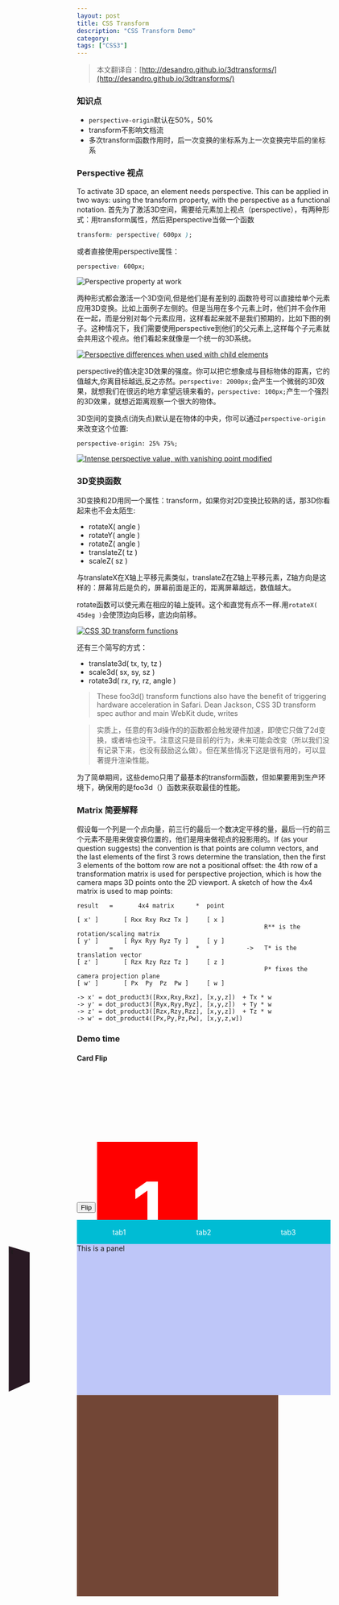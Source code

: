 ```yaml
---
layout: post
title: CSS Transform
description: "CSS Transform Demo"
category: 
tags: ["CSS3"]
---
```


 > 本文翻译自：[http://desandro.github.io/3dtransforms/](http://desandro.github.io/3dtransforms/)

### 知识点

 - `perspective-origin`默认在50%，50%
 - transform不影响文档流
 - 多次transform函数作用时，后一次变换的坐标系为上一次变换完毕后的坐标系

### Perspective 视点
To activate 3D space, an element needs perspective. This can be applied in two ways: using the transform property, with the perspective as a functional notation.
首先为了激活3D空间，需要给元素加上视点（perspective），有两种形式：用transform属性，然后把perspective当做一个函数

```CSS
transform: perspective( 600px );
```

或者直接使用perspective属性：

```CSS
perspective: 600px;
```

<img src="http://desandro.github.io/3dtransforms/img/perspective01.png" alt="Perspective property at work">

两种形式都会激活一个3D空间,但是他们是有差别的.函数符号可以直接给单个元素应用3D变换。比如上面例子左侧的。但是当用在多个元素上时，他们并不会作用在一起，而是分别对每个元素应用，这样看起来就不是我们预期的，比如下图的例子。这种情况下，我们需要使用perspective到他们的父元素上,这样每个子元素就会共用这个视点。他们看起来就像是一个统一的3D系统。

<a href="http://desandro.github.io/3dtransforms/examples/perspective-02-children.html">
<img src="http://desandro.github.io/3dtransforms/img/perspective-children01.png" alt="Perspective differences when used with child elements"></a>

perspective的值决定3D效果的强度。你可以把它想象成与目标物体的距离，它的值越大,你离目标越远,反之亦然。`perspective: 2000px;`会产生一个微弱的3D效果，就想我们在很远的地方拿望远镜来看的，`perspective: 100px;`产生一个强烈的3D效果，就想近距离观察一个很大的物体。

3D空间的变换点(消失点)默认是在物体的中央，你可以通过`perspective-origin`来改变这个位置:

```
perspective-origin: 25% 75%;
```

<a href="http://desandro.github.io/3dtransforms/examples/perspective-03.html">
	<img src="http://desandro.github.io/3dtransforms/img/perspective02.png
" alt="Intense perspective value, with vanishing point modified">
</a>

### 3D变换函数

3D变换和2D用同一个属性：transform，如果你对2D变换比较熟的话，那3D你看起来也不会太陌生:

 - rotateX( angle )
 - rotateY( angle )
 - rotateZ( angle )
 - translateZ( tz )
 - scaleZ( sz )

与translateX在X轴上平移元素类似，translateZ在Z轴上平移元素，Z轴方向是这样的：屏幕背后是负的，屏幕前面是正的，距离屏幕越远，数值越大。

rotate函数可以使元素在相应的轴上旋转。这个和直觉有点不一样.用`rotateX( 45deg )`会使顶边向后移，底边向前移。

<a href="http://desandro.github.io/3dtransforms/examples/transforms-01-functions.html">
<img src="http://desandro.github.io/3dtransforms/img/transforms01.png" alt="CSS 3D transform functions"></a>

还有三个简写的方式：

 - translate3d( tx, ty, tz )
 - scale3d( sx, sy, sz )
 - rotate3d( rx, ry, rz, angle )

 > These foo3d() transform functions also have the benefit of triggering hardware acceleration in Safari. Dean Jackson, CSS 3D transform spec author and main WebKit dude, writes

 > 实质上，任意的有3d操作的的函数都会触发硬件加速，即使它只做了2d变换，或者啥也没干。注意这只是目前的行为，未来可能会改变（所以我们没有记录下来，也没有鼓励这么做）。但在某些情况下这是很有用的，可以显著提升渲染性能。

为了简单期间，这些demo只用了最基本的transform函数，但如果要用到生产环境下，确保用的是foo3d（）函数来获取最佳的性能。

### Matrix 简要解释

假设每一个列是一个点向量，前三行的最后一个数决定平移的量，最后一行的前三个元素不是用来做变换位置的，他们是用来做视点的投影用的。If (as your question suggests) the convention is that points are column vectors, and the last elements of the first 3 rows determine the translation, then the first 3 elements of the bottom row are not a positional offset: the 4th row of a transformation matrix is used for perspective projection, which is how the camera maps 3D points onto the 2D viewport. A sketch of how the 4x4 matrix is used to map points:


	result   =       4x4 matrix      *  point

	[ x' ]       [ Rxx Rxy Rxz Tx ]     [ x ]
	                                                    R** is the rotation/scaling matrix
	[ y' ]       [ Ryx Ryy Ryz Ty ]     [ y ]
	         =                       *             ->   T* is the translation vector
	[ z' ]       [ Rzx Rzy Rzz Tz ]     [ z ]
	                                                    P* fixes the camera projection plane
	[ w' ]       [ Px  Py  Pz  Pw ]     [ w ]

	-> x' = dot_product3([Rxx,Rxy,Rxz], [x,y,z])  + Tx * w
	-> y' = dot_product3([Ryx,Ryy,Ryz], [x,y,z])  + Ty * w
	-> z' = dot_product3([Rzx,Rzy,Rzz], [x,y,z])  + Tz * w
	-> w' = dot_product4([Px,Py,Pz,Pw], [x,y,z,w])




### Demo time

#### Card Flip

<section class="flip-container">
  <div id="card">
    <figure class="front">1</figure>
    <figure class="back">2</figure>
  </div>
</section>
<input class="btn btn-default" id="flipButton" type="button" value="Flip"/>

<style>
	.flip-container { 
	  width: 200px;
	  height: 260px;
	  position: relative;
	  perspective: 800px;
	}
	#card {
	  width: 100%;
	  height: 100%;
	  position: absolute;
	  transform-style: preserve-3d;
	  transition: transform 1s;
	}
	#card figure {
	  display: block;
	  height: 100%;
	  width: 100%;
	  line-height: 260px;
	  color: white;
	  text-align: center;
	  font-weight: bold;
	  font-size: 140px;
	  position: absolute;
	  -webkit-backface-visibility: hidden;
	  -moz-backface-visibility: hidden;
	  -o-backface-visibility: hidden;
	  backface-visibility: hidden;
	}
	#card .front {
	  background: red;
	}
	#card .back {
	  background: blue;
	  transform: rotateY( 180deg );
	}
	#card.flipped {
	  transform: rotateY( 180deg );
	}
</style>

<script>
	$("#flipButton").click(function(){
		$("#card").toggleClass("flipped");
	});
</script>

<div id="transformTabs">
	<ul class="navs">
		<li><span>tab1</span></li>
		<li><span>tab2</span></li>
		<li><span>tab3</span></li>
	</ul>
	<div class="panel-content">
		<div class="panel-div">This is a panel</div>
		<div class="panel-div">This is a panel</div>
		<div class="panel-div">This is a panel</div>
	</div>
</div>
<style>
	#transformTabs{
		perspective:4000px;
		display: flex;
		flex-direction:column;

	}
	#transformTabs ul{
		background-color: #00bcd4;
		margin-bottom: 0;
		padding: 0;
		display: flex;
		justify-content:space-around;
		list-style: none;
		color:#FFF;
		font-size: 14px;
	}
	#transformTabs li{
		flex:1;
		display: flex;
		justify-content:center;
		align-items:center;
		text-align: center;
		vertical-align: middle;
		height: 48px;
	}
	#transformTabs .active{
		/*border-bottom: 2px solid #FFFF8D;*/

	}
	.panel-content{
		height: 300px;
		position: relative;
		transform-style:preserve-3d;
		transform-origin:-150px center;
		transition:transform 400ms cubic-bezier(0.4, 0.0, 1, 1);	

	}

	.panel-content .panel-div{
		height: 300px;
		position: absolute;
		left:0;
		top: 0;
		width: 100%;
		height: 100%;
		transition:transform 400ms ease-in-out;
	}
	.panel-content .panel-div.show{
		opacity: 1;
	}
	.panel-content .panel-div:nth-child(1){
		background-color: rgb(190, 198, 248);
		transform:rotateY(0deg);
		transform-origin:-150px center;
	}
	.panel-content .panel-div:nth-child(2){
		transform-origin:-150px center;
		transform:rotateY(90deg);
		background-color: #291923;
	}
	.panel-content .panel-div:nth-child(3){
		transform-origin:-150px center;
		transform:rotateY(180deg);
		background-color: #921029;
	}
</style>
<script>
	var $aaaa = $("#transformTabs") 
	var $ani = $aaaa.find('.panel-content');
	var $lis = $aaaa.find('li');
	$lis.click(function(){
		var $li = $(this);
		$lis.removeClass('active');
		$li.addClass('active');
		switch($li.index()){
			case 0:
				$ani.css('transform','rotateY(0)') ;
				break;
			case 1:
				$ani.css('transform','rotateY(-90deg)');
				break;
			case 2:
				$ani.css('transform','rotateY(-180deg)');
				break;
		}
		$ani.find('.show').removeClass('show');
		$ani.find('.panel-div').eq($li.index()).addClass('show');
	});
</script>

<div style="perspective:2000px;">
<div class="father">
<div class="child"></div>
<div class="child"></div>
<div class="child"></div>
<div class="child"></div>
</div></div>
<style>

	.father{
		
		position: relative;
		width: 400px;
		height: 400px;
	}
	.child{
		width: 400px;
		height:400px;
		position: absolute;
		left:0;
		top:0;
	}
	.child:nth-child(1){
		background-color: red;
		transform:translateZ(200px);
		opacity: 0.6;
		
	}
	.child:nth-child(2){
		transform:rotateY(90deg) translateZ(200px);
		background-color: #345251;
	}
	.child:nth-child(3){
		transform:rotateY(180deg) translateZ(200px);
		background-color: rgba(23,51,24,0.6);
	}
	.child:nth-child(4){
		transform:rotateY(-90deg) translateZ(200px);
		background-color: rgba(42,23,51,0.8);
	}
</style>
<!-- <div class="row demo-row">

<div class="col-md-3 demo-wrapper">
	<div id="rotate" class="demo">    
		I am rotating
	</div>
	<input type="range" id="rotatexHandler" min="0" max="360" for="rotateX" value="0">
	<input type="range" id="rotateyHandler" min="0" max="360" for="rotateY" value="0">
	<input type="range" id="rotatezHandler" min="0" max="360" for="rotateZ" value="0">
</div>
</div>

<style>
	.demo{
		    width: 100%;
		    height: 300px;
		    background: #FFA4A4;
		    transform-style:preserve-3d;
		    perspective:500px;
	}
	 .demo-wrapper{
	 	background-color: #ddd;
	 }
	 .demo-wrapper input{
	 	width: 100%;

	 }
</style>
<script>
	$('input').on('change', function(e){
	    var input = $(this);
	    var id = $(this).attr('id');
	    var x = $('#rotatexHandler').val();
	    var y = $('#rotateyHandler').val();
	    var z = $('#rotatezHandler').val();
	    $('#rotate').css('transform', 'rotateX(' + x + 'deg) rotateY(' + y + 'deg) rotateZ(' + z + 'deg)' );
	});

</script> -->